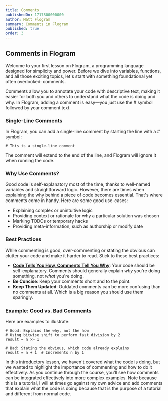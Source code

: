 ```yaml
---
title: Comments
publishedOn: 1717800000000
author: Matt Flogram
summary: Comments in Flogram
published: true
order: 3
---
```


<h2>Comments in Flogram</h2>

Welcome to your first lesson on Flogram, a programming language designed for simplicity and power. Before we dive into variables, functions, and all those exciting topics, let's start with something foundational yet often overlooked: comments.

Comments allow you to annotate your code with descriptive text, making it easier for both you and others to understand what the code is doing and why. In Flogram, adding a comment is easy—you just use the # symbol followed by your comment text.

<h3>Single-Line Comments</h3>

In Flogram, you can add a single-line comment by starting the line with a # symbol:

```
# This is a single-line comment
```
The comment will extend to the end of the line, and Flogram will ignore it when running the code.

<h3>Why Use Comments?</h3>

Good code is self-explanatory most of the time, thanks to well-named variables and straightforward logic. However, there are times when explaining the why behind a piece of code becomes essential. That's where comments come in handy. Here are some good use-cases:

- Explaining complex or unintuitive logic
- Providing context or rationale for why a particular solution was chosen
- Marking TODOs or temporary hacks
- Providing meta-information, such as authorship or modify date

<h3>Best Practices</h3>

While commenting is good, over-commenting or stating the obvious can clutter your code and make it harder to read. Stick to these best practices:

- **[Code Tells You How, Comments Tell You Why](https://blog.codinghorror.com/code-tells-you-how-comments-tell-you-why/)**: Your code should be self-explanatory. Comments should generally explain _why_ you're doing something, not _what_ you're doing.
- **Be Concise**: Keep your comments short and to the point.
- **Keep Them Updated**: Outdated comments can be more confusing than no comments at all. Which is a big reason you should use them sparingly.

<h3>Example: Good vs. Bad Comments</h3>

Here are examples to illustrate:

```
# Good: Explains the why, not the how
# Using bitwise shift to perform fast division by 2
result = n >> 1

# Bad: Stating the obvious, which code already explains
result = n + 1  # Increments n by 1
```

In this introductory lesson, we haven't covered what the code is doing, but we wanted to highlight the importance of commenting and how to do it effectively. As you continue through the course, you'll see how comments can be integrated effectively into more complex examples. Note because this is a tutorial, I will at times go against my own advice and add comments that explain what the code is doing because that is the purpose of a tutorial and different from normal code.
